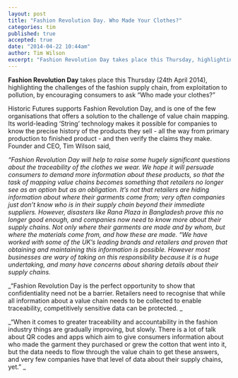 ```yaml
---
layout: post
title: "Fashion Revolution Day. Who Made Your Clothes?"
categories: tim
published: true
accepted: true
date: "2014-04-22 10:44am"
author: Tim Wilson
excerpt: "Fashion Revolution Day takes place this Thursday, highlighting the challenges of the fashion supply chain, from exploitation to pollution, by encouraging consumers to ask “Who made your clothes?”Historic Futures supports Fashion Revolution Day, and is one of the few organisations that offers a solution to the challenge of value chain mapping. Its world-leading ‘String’ technology makes it possible for companies to know the precise history of the products they sell - all the way from primary production to finished product - and then verify the claims they make."
---
```


**Fashion Revolution Day** takes place this Thursday (24th April 2014), highlighting the challenges of the fashion supply chain, from exploitation to pollution, by encouraging consumers to ask “Who made your clothes?”

Historic Futures supports Fashion Revolution Day, and is one of the few organisations that offers a solution to the challenge of value chain mapping. Its world-leading ‘String’ technology makes it possible for companies to know the precise history of the products they sell - all the way from primary production to finished product - and then verify the claims they make. Founder and CEO, Tim Wilson said,

_“Fashion Revolution Day will help to raise some hugely significant questions about the traceability of the clothes we wear. We hope it will persuade consumers to demand more information about these products, so that the task of mapping value chains becomes something that retailers no longer see as an option but as an obligation. It’s not that retailers are hiding information about where their garments come from; very often companies just don’t know who is in their supply chain beyond their immediate suppliers. However, disasters like Rana Plaza in Bangladesh prove this no longer good enough, and companies now need to know more about their supply chains. Not only where their garments are made and by whom, but where the materials come from, and how these are made.
“We have worked with some of the UK’s leading brands and retailers and proven that obtaining and maintaining this information is possible. However most businesses are wary of taking on this responsibility because it is a huge undertaking, and many have concerns about sharing details about their supply chains._

_“Fashion Revolution Day is the perfect opportunity to show that confidentiality need not be a barrier. Retailers need to recognise that while all information about a value chain needs to be collected to enable traceability, competitively sensitive data can be protected. _

_“When it comes to greater traceability and accountability in the fashion industry things are gradually improving, but slowly. There is a lot of talk about QR codes and apps which aim to give consumers information about who made the garment they purchased or grew the cotton that went into it, but the data needs to flow through the value chain to get these answers, and very few companies have that level of data about their supply chains, yet.” _


